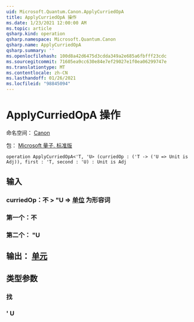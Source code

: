 ```yaml
---
uid: Microsoft.Quantum.Canon.ApplyCurriedOpA
title: ApplyCurriedOpA 操作
ms.date: 1/23/2021 12:00:00 AM
ms.topic: article
qsharp.kind: operation
qsharp.namespace: Microsoft.Quantum.Canon
qsharp.name: ApplyCurriedOpA
qsharp.summary: ''
ms.openlocfilehash: 100d8a42d6475d3cdda349a2e685a6fbfff23cdc
ms.sourcegitcommit: 71605ea9cc630e84e7ef29027e1f0ea06299747e
ms.translationtype: MT
ms.contentlocale: zh-CN
ms.lasthandoff: 01/26/2021
ms.locfileid: "98845094"
---
```

# <a name="applycurriedopa-operation"></a>ApplyCurriedOpA 操作

命名空间： [Canon](xref:Microsoft.Quantum.Canon)

包： [Microsoft 量子. 标准版](https://nuget.org/packages/Microsoft.Quantum.Standard)




```qsharp
operation ApplyCurriedOpA<'T, 'U> (curriedOp : ('T -> ('U => Unit is Adj)), first : 'T, second : 'U) : Unit is Adj
```


## <a name="input"></a>输入

### <a name="curriedop--t---u--unit--is-adj"></a>curriedOp：不 > "U => [单位](xref:microsoft.quantum.lang-ref.unit)  为形容词




### <a name="first--t"></a>第一个：不




### <a name="second--u"></a>第二个： "U





## <a name="output--unit"></a>输出： [单元](xref:microsoft.quantum.lang-ref.unit)



## <a name="type-parameters"></a>类型参数

### <a name="t"></a>找


### <a name="u"></a>' U

